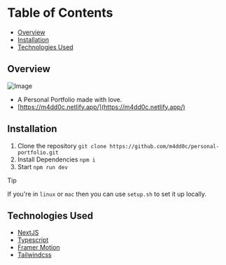 ﻿# Table of Contents

- [Overview](#overview)
- [Installation](#installation)
- [Technologies Used](#technologies-used)

## Overview

![Image]("./images/home.png")

- A Personal Portfolio made with love.
- [https://m4dd0c.netlify.app/](https://m4dd0c.netlify.app/)

## Installation

1. Clone the repository
   `git clone https://github.com/m4dd0c/personal-portfolio.git`
2. Install Dependencies
   `npm i`
3. Start
   `npm run dev`

> [!tip]  
> If you're in `linux` or `mac`
> then you can use `setup.sh` to set it up locally.

## Technologies Used

- [NextJS](#NextJS)
- [Typescript](#Typescript)
- [Framer Motion](#framer-motion)
- [Tailwindcss](#tailwindcss)
